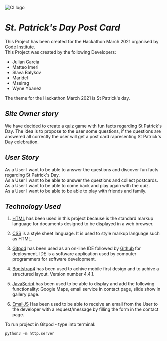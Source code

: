 ![CI logo](https://codeinstitute.s3.amazonaws.com/fullstack/ci_logo_small.png)

# **_St. Patrick's Day Post Card_**

This Project has been created for the Hackathon March 2021 organised by [Code Institute](https://codeinstitute.net/).  
This Project was created by the following Developers:

- Julian Garcia
- Matteo Imeri
- Slava Balykov
- Maridel
- Mseirag
- Wyne Ybanez

The theme for the Hackathon March 2021 is St Patrick's day.

## **_Site Owner story_**

We have decided to create a quiz game with fun facts regarding St Patrick's Day. The idea is to propose to the user some questions, if the questions are answered all correctly the user will get a post card rapresenting St Patrick's Day celebration.

## **_User Story_**
As a User I want to be able to answer the questions and discover fun facts regarding St Patrick's Day.  
As a User I want to be able to answer the questions and collect postcards.  
As a User I want to be able to come back and play again with the quiz.  
As a User I want to be able to be able to play with friends and family.  


## **_Technology Used_**
1. [HTML](https://en.wikipedia.org/wiki/HTML) has been used in this project because is the standard markup language for documents designed to be displayed in a web browser.

2. [CSS](https://en.wikipedia.org/wiki/CSS)
is a style sheet language. It is used to style markup language such as HTML.

3. [Gitpod](https://gitpod.io/) has been used as an on-line IDE followed by [Github](https://github.com/) for deployment. IDE is a software application used by computer programmers for software development.


5. [Bootstrap4](https://getbootstrap.com/) has been used to achive mobile first design and to achive a structured layout. Version number 4.4.1.


7. [JavaScript](https://www.javascript.com/) has been used to be able to display and add the following functionality: Google Maps, email service in contact page, slide show in gallery page.

10. [EmailJS](https://www.emailjs.com/) Has been used to be able to receive an email from the User to the developer with a request/message by filling the form in  the contact page.


To run project in Gitpod - type into terminal: 

`python3 -m http.server`
